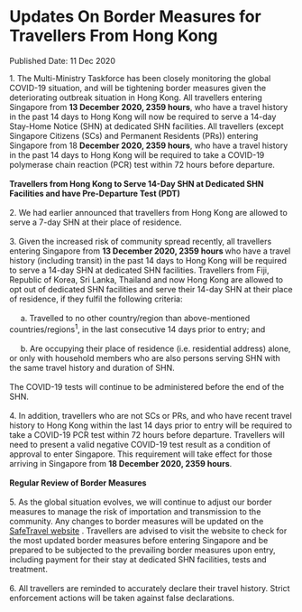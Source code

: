 <html>
    <meta http-equiv="Content-Type" content="text/html; charset=utf-8"/>
    <meta charset="utf-8"/>
    <title>Updates On Border Measures for Travellers From Hong Kong</title>
    <body><h1>Updates On Border Measures for Travellers From Hong Kong</h1>
    <p>Published Date: 11 Dec 2020</p> 1. The Multi-Ministry Taskforce has been closely monitoring the global COVID-19 situation, and will be tightening border measures given the deteriorating outbreak situation in Hong Kong. All travellers entering Singapore from <strong>13 December 2020, 2359 hours</strong>, who have a travel history in the past 14 days to Hong Kong will now be required to serve a 14-day Stay-Home Notice (SHN) at dedicated SHN facilities. All travellers (except Singapore Citizens (SCs) and Permanent Residents (PRs)) entering Singapore from 18 <strong>December 2020, 2359 hours</strong>, who have a travel history in the past 14 days to Hong Kong will be required to take a COVID-19 polymerase chain reaction (PCR) test within 72 hours before departure.
<br>
<strong><br>Travellers from Hong Kong to Serve 14-Day SHN at Dedicated SHN Facilities and have Pre-Departure Test (PDT) 
</strong><br>
<br>2. We had earlier announced that travellers from Hong Kong are allowed to serve a 7-day SHN at their place of residence.
<br>
<br>3. Given the increased risk of community spread recently, all travellers entering Singapore from <strong>13 December 2020, 2359 hours </strong>who have a travel history (including transit) in the past 14 days to Hong Kong will be required to serve a 14-day SHN at dedicated SHN facilities. Travellers from Fiji, Republic of Korea, Sri Lanka, Thailand and now Hong Kong are allowed to opt out of dedicated SHN facilities and serve their 14-day SHN at their place of residence, if they fulfil the following criteria:
<br>
<br>&nbsp;&nbsp;&nbsp;&nbsp; a. Travelled to no other country/region than above-mentioned countries/regions<sup>1</sup>, in the last consecutive 14 days prior to entry; and 
<br>
<br>&nbsp;&nbsp;&nbsp;&nbsp; b. Are occupying their place of residence (i.e. residential address) alone, or only with household members who are also persons serving SHN with the same travel history and duration of SHN. 
<br>
<br>The COVID-19 tests will continue to be administered before the end of the SHN. 
<br>
<br>4. In addition, travellers who are not SCs or PRs, and who have recent travel history to Hong Kong within the last 14 days prior to entry will be required to take a COVID-19 PCR test within 72 hours before departure. Travellers will need to present a valid negative COVID-19 test result as a condition of approval to enter Singapore. This requirement will take effect for those arriving in Singapore from <strong>18 December 2020, 2359 hours</strong>. 
<br>
<br><strong>Regular Review of Border Measures
</strong><br>
<br>5. As the global situation evolves, we will continue to adjust our border measures to manage the risk of importation and transmission to the community. Any changes to border measures will be updated on the <a title="" href="https://safetravel.ica.gov.sg/health" target="">SafeTravel website</a>&nbsp;. Travellers are advised to visit the website to check for the most updated border measures before entering Singapore and be prepared to be subjected to the prevailing border measures upon entry, including payment for their stay at dedicated SHN facilities, tests and treatment.
<br>
<br>6. All travellers are reminded to accurately declare their travel history. Strict enforcement actions will be taken against false declarations.</body>
</html>